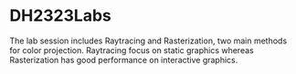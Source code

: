 # DH2323Labs
The lab session includes Raytracing and Rasterization, two main methods for color projection.
Raytracing focus on static graphics whereas Rasterization has good performance on interactive graphics.
